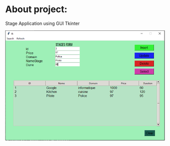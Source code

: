 <h1>About project:</h1>
 <p>Stage Application using GUI Tkinter</p>

![Alt text](public/tkinter.PNG)